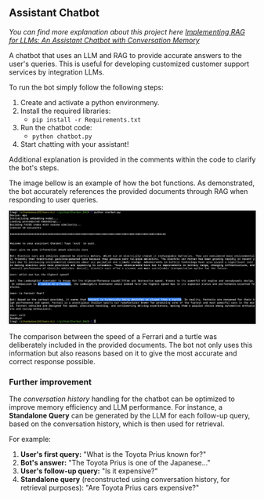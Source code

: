 ## Assistant Chatbot

*You can find more explanation about this project here [Implementing RAG for LLMs: An Assistant Chatbot with Conversation Memory](https://app.readytensor.ai/publications/implementing-retrieval-augmented-generation-rag-for-llms-a-chatbot-with-conversation-memory-6VVI8TZVIIYl)*

A chatbot that uses an LLM and RAG to provide accurate answers to the user's queries. This is useful for developing customized customer support services by integration LLMs.

To run the bot simply follow the following steps:

1. Create and activate a python environmeny.
2. Install the required libraries:
    - `pip install -r Requirements.txt`
3. Run the chatbot code:
    - `python chatbot.py`
4. Start chatting with your assistant!

Additional explanation is provided in the comments within the code to clarify the bot's steps.

The image bellow is an example of how the bot functions. As demonstrated, the bot accurately references the provided documents through RAG when responding to user queries.

![Example chat](./example_chat.png)

The comparison between the speed of a Ferrari and a turtle was deliberately included in the provided documents. The bot not only uses this information but also reasons based on it to give the most accurate and correct response possible.


### Further improvement

The *conversation history* handling for the chatbot can be optimized to improve memory efficiency and LLM performance. 
For instance, a **Standalone Query** can be generated by the LLM for each follow-up query, based on the conversation history, which is then used for retrieval.

For example:

1. **User's first query:** "What is the Toyota Prius known for?"
2. **Bot's answer:** "The Toyota Prius is one of the Japanese..."
3. **User's follow-up query:** "Is it expensive?"
4. **Standalone query** (reconstructed using conversation history, for retrieval purposes): "Are Toyota Prius cars expensive?"